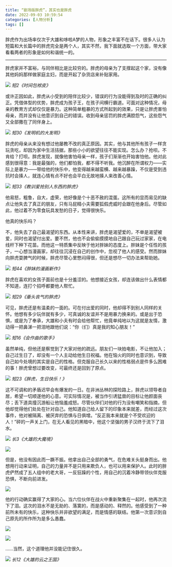 ```yaml
---
title: “剧场版胖虎”，其实也是胖虎
date: 2022-09-03 10:59:54
categories: [人物分析]
tags: []
---
```



胖虎作为出场率仅次于大雄和哆啦A梦的人物，形象之丰富不在话下。很多人认为短篇和大长篇中的胖虎完全是两个人，其实不然，我下面就选取一个方面，带大家看看两者的形象是如何和谐统一的。

---

胖虎家并不富裕，与同伴相比是比较穷的。胖虎的母亲为了支撑起这个家，没有像其他妈妈那样做家庭主妇，而是开起了杂货店来补贴家用。

![](https://picx.zhimg.com/80/v2-d88cc4d3930e660672850ba7702bf24c_1440w.jpg?source=c8b7c179)
_短2《时间包袱皮》_

或许正因如此，胖虎从小受到的陪伴比较少，错误的行为没能得到及时的正确的纠正。凭借体型的优势，胖虎成为孩子王，在孩子间横行霸道。可面对这种情况，母亲的教育方式却仅仅是暴力。这种简单粗暴的方式所起到的效果，只是让胖虎害怕母亲，而并没有让他意识到自己的错误。收到母亲惩罚的胖虎满腔怨气，这些怨气又全部撒在了同伴身上。

![](https://pic1.zhimg.com/80/v2-f397f8767efeef24b47d483c68ff2a1f_1440w.jpg?source=c8b7c179)
_短30《发明机的大发明》_

胖虎的母亲从来没有想过他屡教不改的真正原因。其实，他与其他所有孩子一样贪玩贪吃，却因为家中生活拮据，那些小小的欲望往往不能实现。怎么办？抢呗。不肯给？打呗。胖虎发现，就像他害怕母亲一样，孩子们渐渐也开始害怕他。他对此感到很得意：我是最强的，他们都怕我，都不得不听我。他沉醉在所谓权力——实际上是暴力——带给他的快乐中，他变得越来越蛮横、越来越暴躁，不仅是受到违抗时会揍人，就连心情有点不好也会平白无故地揍人来改善心情。

![](https://picx.zhimg.com/80/v2-21d7ec9f8ef72a7cb2439c7a46d32109_1440w.jpg?source=c8b7c179)
_短33《教训爱抢别人东西的胖虎》_

他易怒，粗鲁，自大，虚荣，他好像是个十恶不赦的混蛋。这所有的显而易见的缺点让他失去了真正的朋友，只有马屁精小夫需要狐假虎威时会跟在他身后。尽管如此，他过着不为零食玩具发愁的日子，觉得很快乐。

他真的快乐吗？

不，他失去了自己最渴望的东西。从本性来讲，胖虎是渴望爱的，不单是渴望被爱，同时也渴望付出爱。要不然，他也不会偷偷摸摸地自己跟自己玩过家家，在电线杆下种下花苗。而他这一特质集中反映于他对胖妹的态度上。胖妹是个任性的孩子，一心想当漫画家，却往往沉浸在自己的创作中，忽视了他人的感受。然而胖妹向胖虎耍脾气的时候，胖虎尽管心里憋闷得很，但还是想尽一切办法来帮助她。

![](https://pic1.zhimg.com/80/v2-b621da74049c6a482c7173c55878bf73_1440w.jpg?source=c8b7c179)
_短44《胖妹的漫画新作》_

胖虎在喜欢的女孩子面前也是十分羞涩的。他想接近女孩，却连该做出什么表情都不知道，连打个招呼都要他人帮忙。

![](https://pic1.zhimg.com/80/v2-55a10cc71094e416e88c6a796e750dc0_1440w.jpg?source=c8b7c179)
_短29《垂头丧气的胖虎》_

可见，胖虎还是有温柔的一面的。可在付出爱的同时，他却得不到别人同样的关怀。他想有多少玩伴就有多少，可真诚的友谊并不是用暴力换来的。或是出于恐惧，或是为了奉承，大雄和小夫有时会给他帮忙，他竟单纯地以为这就是友情，激动得一把鼻涕一把泪地跟他们说：“你（们）真是我的知心朋友！”

![](https://pic2.zhimg.com/80/v2-4e2acafedd8219ebb6fea81fc083ad55_1440w.jpg?source=c8b7c179)
_短16《会作曲的歌手》_

虽然单纯，但他还是察觉到了大家对他的疏远。朋友们一块拍电影，不让他加入；自己过生日了，却没有一个人主动给他生日祝福。他在恼火的同时也意识到，导致自己如今处境的其实是自己的性格。但克服自己长久以来的性格弱点是件多么困难的事！胖虎曾想过要改变，可最终还是回到了原点。

![](https://pica.zhimg.com/80/v2-1693f4299eda8aafd455c6dbfc68c908_1440w.jpg?source=c8b7c179)
_短23《胖虎，生日快乐！》_

这不可调和的矛盾迟早会有爆发的一日。在非洲丛林的探险路上，胖虎以领导者自居，希望一切顺遂他的心意。可实际情况是，被当作引诱猛兽的目标让他颜面丧尽；丢下道具撞沉游船让他恼羞成怒。尽管伙伴们对他的行为没有嘲笑和指摘，但他却觉得他们处处在针对自己。他知道自己给人留下的印象本来就差，而经过这次事件，他对被隔离、被厌弃的恐惧与日俱增。“反正我本来就是个不受欢迎的人！”砰的一声关上门，在无人看见的黑暗中，他这个坚强的男子汉终于流下了泪水。

![](https://pic1.zhimg.com/80/v2-5f9e98a742f2c5899c18323ed4616ece_1440w.jpg?source=c8b7c179)
_长3《大雄的大魔境》_

![](https://pic4.zhimg.com/80/v2-c478cf12a2e8ec4a997e324c2187fb2b_1440w.jpg?source=c8b7c179)

但是，他没有因此而一蹶不振。他拿出自己全部的勇气，在危难关头挺身而出。他想用行动来证明，自己的力量并不是只用来欺负人，也可以用来保护人。此时的胖虎俨然成了五人组中的老大哥，一反狂躁的个性，用自己的沉着冷静带领伙伴克服恐惧，不断向前进发。

![](https://pic3.zhimg.com/80/v2-075f1322744ce31a745c501978d703f0_1440w.jpg?source=c8b7c179)

他的行动确实赢得了大家的心。当六位伙伴在战火中重新聚集在一起时，他再次流下了泪。这次的泪水不是无助的、落寞的，而是感动的、释然的。他感受到了一种前所未有的快乐，这种快乐并非欲望的满足，而是情感的联结。他第一次意识到自己原先的所作所为是多么愚蠢。

![](https://picx.zhimg.com/80/v2-51ab7aee1087a917d69f8dc60fec117d_1440w.jpg?source=c8b7c179)

![](https://pic1.zhimg.com/80/v2-cc586546362f28860978ed9d531ee2a1_1440w.jpg?source=c8b7c179)

……当然，这个道理他并没能记住很久。

![](https://picx.zhimg.com/80/v2-a13f61642c0b07aa7ddb60321e2f1247_1440w.jpg?source=c8b7c179)
_长12《大雄的云之王国》_
